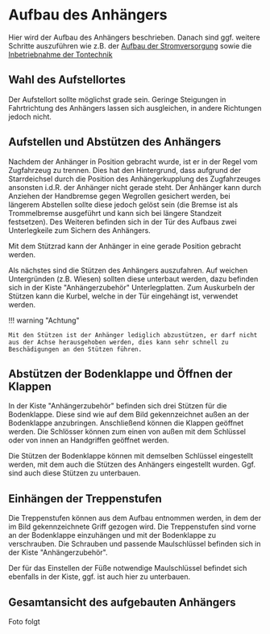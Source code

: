 # Aufbau des Anhängers

Hier wird der Aufbau des Anhängers beschrieben. Danach sind ggf. weitere Schritte auszuführen wie z.B. der [Aufbau der Stromversorgung](stromversorgung.md) sowie die [Inbetriebnahme der Tontechnik](tontechnik.md)

## Wahl des Aufstellortes

Der Aufstellort sollte möglichst grade sein. Geringe Steigungen in Fahrtrichtung des Anhängers lassen sich ausgleichen, in andere Richtungen jedoch nicht.

## Aufstellen und Abstützen des Anhängers

Nachdem der Anhänger in Position gebracht wurde, ist er in der Regel vom Zugfahrzeug zu trennen. Dies hat den Hintergrund, dass aufgrund der Starrdeichsel durch die Position des Anhängerkupplung des Zugfahrzeuges ansonsten i.d.R. der Anhänger nicht gerade steht. Der Anhänger kann durch Anziehen der Handbremse gegen Wegrollen gesichert werden, bei längerem Abstellen sollte diese jedoch gelöst sein (die Bremse ist als Trommelbremse ausgeführt und kann sich bei längere Standzeit festsetzen). Des Weiteren befinden sich in der Tür des Aufbaus zwei Unterlegkeile zum Sichern des Anhängers.

Mit dem Stützrad kann der Anhänger in eine gerade Position gebracht werden.

Als nächstes sind die Stützen des Anhängers auszufahren. Auf weichen Untergründen (z.B. Wiesen) sollten diese unterbaut werden, dazu befinden sich in der Kiste "Anhängerzubehör" Unterlegplatten. Zum Auskurbeln der Stützen kann die Kurbel, welche in der Tür eingehängt ist, verwendet werden.

!!! warning "Achtung"

    Mit den Stützen ist der Anhänger lediglich abzustützen, er darf nicht aus der Achse herausgehoben werden, dies kann sehr schnell zu Beschädigungen an den Stützen führen.

## Abstützen der Bodenklappe und Öffnen der Klappen

In der Kiste "Anhängerzubehör" befinden sich drei Stützen für die Bodenklappe. Diese sind wie auf dem Bild gekennzeichnet außen an der Bodenklappe anzubringen. Anschließend können die Klappen geöffnet werden. Die Schlösser können zum einen von außen mit dem Schlüssel oder von innen an Handgriffen geöffnet werden.

Die Stützen der Bodenklappe können mit demselben Schlüssel eingestellt werden, mit dem auch die Stützen des Anhängers eingestellt wurden. Ggf. sind auch diese Stützen zu unterbauen.

## Einhängen der Treppenstufen

Die Treppenstufen können aus dem Aufbau entnommen werden, in dem der im Bild gekennzeichnete Griff gezogen wird. Die Treppenstufen sind vorne an der Bodenklappe einzuhängen und mit der Bodenklappe zu verschrauben. Die Schrauben und passende Maulschlüssel befinden sich in der Kiste "Anhängerzubehör".

Der für das Einstellen der Füße notwendige Maulschlüssel befindet sich ebenfalls in der Kiste, ggf. ist auch hier zu unterbauen.

## Gesamtansicht des aufgebauten Anhängers

Foto folgt
